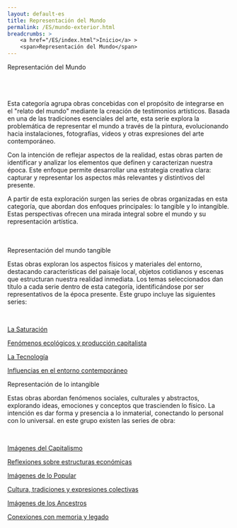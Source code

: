 ```yaml
---
layout: default-es
title: Representación del Mundo
permalink: /ES/mundo-exterior.html
breadcrumbs: >
    <a href="/ES/index.html">Inicio</a> >
    <span>Representación del Mundo</span>
---
```


<div class="titulo">Representación del Mundo</div>
<br><br><br>

<p class="parrafo">
    Esta categoría agrupa obras concebidas con el propósito de integrarse en el "relato del mundo" mediante la creación de testimonios artísticos. Basada en una de las tradiciones esenciales del arte, esta serie explora la problemática de representar el mundo a través de la pintura, evolucionando hacia instalaciones, fotografías, videos y otras expresiones del arte contemporáneo.
</p>

<p class="parrafo">
    Con la intención de reflejar aspectos de la realidad, estas obras parten de identificar y analizar los elementos que definen y caracterizan nuestra época. Este enfoque permite desarrollar una estrategia creativa clara: capturar y representar los aspectos más relevantes y distintivos del presente.
</p>

<p class="parrafo">
    A partir de esta exploración surgen las series de obras organizadas en esta categoría, que abordan dos enfoques principales: lo tangible y lo intangible. Estas perspectivas ofrecen una mirada integral sobre el mundo y su representación artística.
</p>
<br><br>

<div class="subtitulo">Representación del mundo tangible</div>

<p class="parrafo">
    Estas obras exploran los aspectos físicos y materiales del entorno, destacando características del paisaje local, objetos cotidianos y escenas que estructuran nuestra realidad inmediata. Los temas seleccionados dan título a cada serie dentro de esta categoría, identificándose por ser representativos de la época presente. Este grupo incluye las siguientes series:
</p>
<br>
<div class="button-container">
    <a href="/saturacion.html" class="fancy-button">
        <div class="button-content">
            <p class="title">La Saturación</p>
            <p class="subtitle">Fenómenos ecológicos y producción capitalista</p>
        </div>
    </a>
    <a href="/tecnologia.html" class="fancy-button">
        <div class="button-content">
            <p class="title">La Tecnología</p>
            <p class="subtitle">Influencias en el entorno contemporáneo</p>
        </div>
    </a>
</div>

<div class="subtitulo">Representación de lo intangible</div>

<p class="parrafo">
   Estas obras abordan fenómenos sociales, culturales y abstractos, explorando ideas, emociones y conceptos que trascienden lo físico. La intención es dar forma y presencia a lo inmaterial, conectando lo personal con lo universal. en este grupo existen las series de obra:
</p>
<br>
<div class="button-container">
    <a href="/capitalismo.html" class="fancy-button">
        <div class="button-content">
            <p class="title">Imágenes del Capitalismo</p>
            <p class="subtitle">Reflexiones sobre estructuras económicas</p>
        </div>
    </a>
    <a href="/popular.html" class="fancy-button">
        <div class="button-content">
            <p class="title">Imágenes de lo Popular</p>
            <p class="subtitle">Cultura, tradiciones y expresiones colectivas</p>
        </div>
    </a>
    <a href="/ancestros.html" class="fancy-button">
        <div class="button-content">
            <p class="title">Imágenes de los Ancestros</p>
            <p class="subtitle">Conexiones con memoria y legado</p>
        </div>
    </a>
</div>

